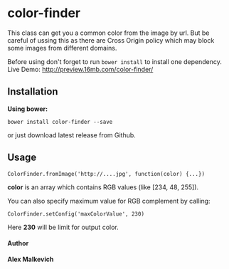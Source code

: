 # color-finder

This class can get you a common color from the image by url.
But be careful of ussing this as there are Cross Origin policy which may block some images from different domains.

Before using don't forget to run `bower install` to install one dependency.  
Live Demo: http://preview.16mb.com/color-finder/

## Installation

**Using bower:**

`bower install color-finder --save`

or just download latest release from Github.

## Usage

`ColorFinder.fromImage('http://....jpg', function(color) {...})`

**color** is an array which contains RGB values (like [234, 48, 255]).

You can also specify maximum value for RGB complement by calling:

`ColorFinder.setConfig('maxColorValue', 230)`

Here **230** will be limit for output color.

#### Author
**Alex Malkevich**
